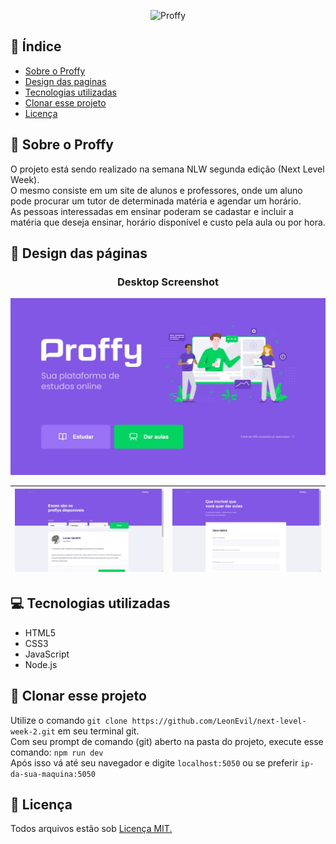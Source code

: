 <p align="center">
   <img src="https://github.com/RafaelGoulartB/Proffy/blob/master/.github/logo.png" alt="Proffy" width="280"/>
</p>

## :notebook:  Índice
- [Sobre o Proffy](#newspaper-sobre-o-proffy)
- [Design das paginas](#art-design-das-p%C3%A1ginas)
- [Tecnologias utilizadas](#computer-tecnologias-utilizadas)
- [Clonar esse projeto](#vhs--clonar-esse-projeto)
- [Licença](#scroll-licen%C3%A7a)

## :newspaper: Sobre o Proffy
O projeto está sendo realizado na semana NLW segunda edição (Next Level Week).<br>
O mesmo consiste em um site de alunos e professores, onde um aluno pode procurar um tutor de determinada matéria e agendar um horário.<br>
As pessoas interessadas em ensinar poderam se cadastar e incluir a matéria que deseja ensinar, horário disponível e custo pela aula ou por hora.

## :art: Design das páginas
<h3 align="center">
Desktop Screenshot
</h3>

<img src="./readme/Home.jpg" width=1004/>

| <img src="./readme/page-study.jpg" width=500/> | <img src="./readme/give-classes.png" width=500 /> |
| --- | --- |

## :computer: Tecnologias utilizadas
- HTML5
- CSS3
- JavaScript
- Node.js

## :vhs:  Clonar esse projeto
Utilize o comando `` git clone https://github.com/LeonEvil/next-level-week-2.git `` em seu terminal git.<br>
Com seu prompt de comando (git) aberto na pasta do projeto, execute esse comando: ``npm run dev``<br>
Após isso vá até seu navegador e digite ``localhost:5050`` ou se preferir ``ip-da-sua-maquina:5050``

## :scroll: Licença
Todos arquivos estão sob [Licença MIT.](https://github.com/LeonEvil/next-level-week-2/blob/master/LICENSE)
